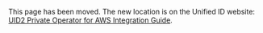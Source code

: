 This page has been moved. The new location is on the Unified ID website: [UID2 Private Operator for AWS Integration Guide](https://unifiedid.com/docs/guides/operator-guide-aws-marketplace).
